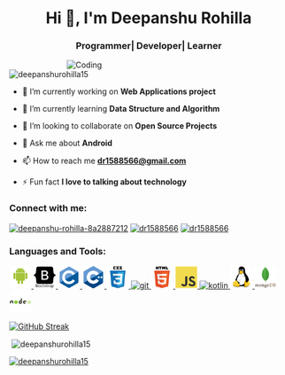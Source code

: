 <h1 align="center">Hi 👋, I'm Deepanshu Rohilla</h1>
<h3 align="center">Programmer| Developer| Learner</h3>
<img align="right" alt="Coding" width="400" src="https://moldech.com/wp-content/uploads/2022/07/96143-developer.gif">
<p align="left"> <img src="https://komarev.com/ghpvc/?username=deepanshurohilla15&label=Profile%20views&color=0e75b6&style=flat" alt="deepanshurohilla15" /> </p>


- 🔭 I’m currently working on **Web Applications project**

- 🌱 I’m currently learning **Data Structure and Algorithm**

- 👯 I’m looking to collaborate on **Open Source Projects**

- 💬 Ask me about **Android**

- 📫 How to reach me **dr1588566@gmail.com**

- ⚡ Fun fact **I love to talking about technology**

<h3 align="left">Connect with me:</h3>
<p align="left">
<a href="https://linkedin.com/in/deepanshu-rohilla-8a2887212" target="blank"><img align="center" src="https://raw.githubusercontent.com/rahuldkjain/github-profile-readme-generator/master/src/images/icons/Social/linked-in-alt.svg" alt="deepanshu-rohilla-8a2887212" height="30" width="40" /></a>
<a href="https://www.hackerrank.com/dr1588566" target="blank"><img align="center" src="https://raw.githubusercontent.com/rahuldkjain/github-profile-readme-generator/master/src/images/icons/Social/hackerrank.svg" alt="dr1588566" height="30" width="40" /></a>
<a href="https://www.leetcode.com/dr1588566" target="blank"><img align="center" src="https://raw.githubusercontent.com/rahuldkjain/github-profile-readme-generator/master/src/images/icons/Social/leet-code.svg" alt="dr1588566" height="30" width="40" /></a>
</p>

<h3 align="left">Languages and Tools:</h3>
<p align="left"> <a href="https://developer.android.com" target="_blank" rel="noreferrer"> <img src="https://raw.githubusercontent.com/devicons/devicon/master/icons/android/android-original-wordmark.svg" alt="android" width="40" height="40"/> </a> <a href="https://getbootstrap.com" target="_blank" rel="noreferrer"> <img src="https://raw.githubusercontent.com/devicons/devicon/master/icons/bootstrap/bootstrap-plain-wordmark.svg" alt="bootstrap" width="40" height="40"/> </a> <a href="https://www.cprogramming.com/" target="_blank" rel="noreferrer"> <img src="https://raw.githubusercontent.com/devicons/devicon/master/icons/c/c-original.svg" alt="c" width="40" height="40"/> </a> <a href="https://www.w3schools.com/cpp/" target="_blank" rel="noreferrer"> <img src="https://raw.githubusercontent.com/devicons/devicon/master/icons/cplusplus/cplusplus-original.svg" alt="cplusplus" width="40" height="40"/> </a> <a href="https://www.w3schools.com/css/" target="_blank" rel="noreferrer"> <img src="https://raw.githubusercontent.com/devicons/devicon/master/icons/css3/css3-original-wordmark.svg" alt="css3" width="40" height="40"/> </a> <a href="https://git-scm.com/" target="_blank" rel="noreferrer"> <img src="https://www.vectorlogo.zone/logos/git-scm/git-scm-icon.svg" alt="git" width="40" height="40"/> </a> <a href="https://www.w3.org/html/" target="_blank" rel="noreferrer"> <img src="https://raw.githubusercontent.com/devicons/devicon/master/icons/html5/html5-original-wordmark.svg" alt="html5" width="40" height="40"/> </a> <a href="https://developer.mozilla.org/en-US/docs/Web/JavaScript" target="_blank" rel="noreferrer"> <img src="https://raw.githubusercontent.com/devicons/devicon/master/icons/javascript/javascript-original.svg" alt="javascript" width="40" height="40"/> </a> <a href="https://kotlinlang.org" target="_blank" rel="noreferrer"> <img src="https://www.vectorlogo.zone/logos/kotlinlang/kotlinlang-icon.svg" alt="kotlin" width="40" height="40"/> </a> <a href="https://www.linux.org/" target="_blank" rel="noreferrer"> <img src="https://raw.githubusercontent.com/devicons/devicon/master/icons/linux/linux-original.svg" alt="linux" width="40" height="40"/> </a> <a href="https://www.mongodb.com/" target="_blank" rel="noreferrer"> <img src="https://raw.githubusercontent.com/devicons/devicon/master/icons/mongodb/mongodb-original-wordmark.svg" alt="mongodb" width="40" height="40"/> </a> <a href="https://nodejs.org" target="_blank" rel="noreferrer"> <img src="https://raw.githubusercontent.com/devicons/devicon/master/icons/nodejs/nodejs-original-wordmark.svg" alt="nodejs" width="40" height="40"/> </a> </p>

[![GitHub Streak](https://github-readme-streak-stats.herokuapp.com/?user=deepanshurohilla15)](https://git.io/streak-stats)

<p>&nbsp;<img align="center" src="https://github-readme-stats.vercel.app/api?username=deepanshurohilla15&show_icons=true&locale=en" alt="deepanshurohilla15" /></p>


<p align="left"> <a href="https://github.com/ryo-ma/github-profile-trophy"><img src="https://github-profile-trophy.vercel.app/?username=deepanshurohilla15" alt="deepanshurohilla15" /></a> </p>
